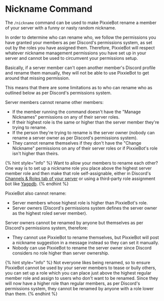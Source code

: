 # Nickname Command

The `/nickname` command can be used to make PixxieBot rename a member of your server with a funny or nasty random nickname.

In order to determine who can rename who, we follow the permissions you have granted your members as per Discord's permissions system, as set out by the roles you have assigned them. Therefore, PixxieBot will respect whatever nickname management permissions you have set up in your server and cannot be used to circumvent your permissions setup.

Basically, if a server member can't open another member's Discord profile and rename them manually, they will not be able to use PixxieBot to get around that missing permission.

This means that there are some limitations as to who can rename who as outlined below as per Discord's permissions system.

Server members cannot rename other members:

- If the member running the command doesn't have the "Manage Nicknames" permissions on any of their server roles.
- If their highest role is the same or higher than the server member they're trying to rename.
- If the person they're trying to rename is the server owner (nobody can rename a server owner as per Discord's permissions system).
- They cannot rename themselves if they don't have the "Change Nickname" permissions on any of their server roles or if PixxieBot's role isn't higher than theirs.

{% hint style="info" %}
Want to allow your members to rename each other? One way is to set up a nickname role you place above the highest server member role and then make that role self-assignable, either in Discord's [Channels & Roles tab of your server](https://support.discord.com/hc/en-us/articles/10394859532823-Community-Onboarding-Examples) or using a third-party role assignment bot like [Yagpdb](https://yagpdb.xyz).
{% endhint %}

PixxieBot also cannot rename:

- Server members whose highest role is higher than PixxieBot's role.
- Server owners (Discord's permissions system defines the server owner as the highest roled server member).

Server owners cannot be renamed by anyone but themselves as per Discord's permissions system, therefore:

- They cannot use PixxieBot to rename themselves, but PixxieBot will post a nickname suggestion in a message instead so they can set it manually.
- Nobody can use PixxieBot to rename the server owner since Discord considers no role higher than server ownership.

{% hint style="info" %}
Not everyone likes being renamed, so to ensure PixxieBot cannot be used by your server members to tease or bully others, you can set up a role which you can place just above the highest regular member role and assign to users who don't want to be renamed. Since they will now have a higher role than regular members, as per Discord's permissions system, they cannot be renamed by anyone with a role lower than them.
{% endhint %}

